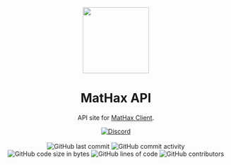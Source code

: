 <div align="center">
	<img src="https://mathaxclient.xyz/resources/images/icons/icon.png" width="150" height="150">
</div>

<h1 align="center">
	MatHax API
</h1>

<p align="center">
	API site for <a href="https://mathaxclient.xyz/">MatHax Client</a>.
</p>

<div align="center">
    <a href="https://mathaxclient.xyz/Discord"><img src="https://img.shields.io/discord/823286525402939402?logo=discord" alt="Discord"/></a>
    <br><br>
    <img src="https://img.shields.io/github/last-commit/MatHax/API" alt="GitHub last commit"/>
    <img src="https://img.shields.io/github/commit-activity/w/MatHax/API" alt="GitHub commit activity"/>
    <br>
    <img src="https://img.shields.io/github/languages/code-size/MatHax/API" alt="GitHub code size in bytes"/>
    <img src="https://tokei.rs/b1/github/MatHax/API" alt="GitHub lines of code"/>
    <img src="https://img.shields.io/github/contributors/MatHax/API" alt="GitHub contributors"/>
</div>
